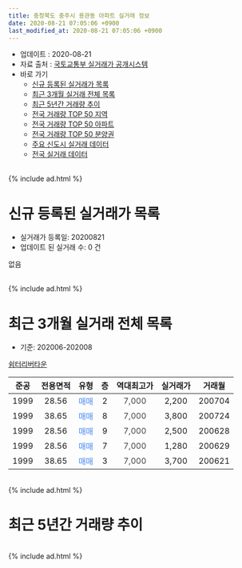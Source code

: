 ```yaml
---
title: 충청북도 충주시 용관동 아파트 실거래 정보
date: 2020-08-21 07:05:06 +0900
last_modified_at: 2020-08-21 07:05:06 +0900
---
```


* 업데이트 : 2020-08-21
* 자료 출처 : [국토교통부 실거래가 공개시스템](http://rt.molit.go.kr)
* 바로 가기
    * [신규 등록된 실거래가 목록](#신규-등록된-실거래가-목록)
    * [최근 3개월 실거래 전체 목록](#최근-3개월-실거래-전체-목록)
    * [최근 5년간 거래량 추이](#최근-5년간-거래량-추이)
    * [전국 거래량 TOP 50 지역](https://inasie.github.io/apt-trade-info/최근-3개월-전국에서-가장-거래가-많이-발생한-지역)
    * [전국 거래량 TOP 50 아파트](https://inasie.github.io/apt-trade-info/최근-3개월-전국에서-가장-거래가-많이-발생한-아파트)
    * [전국 거래량 TOP 50 분양권](https://inasie.github.io/apt-trade-info/최근-3개월-전국에서-가장-거래가-많이-발생한-분양권)
    * [주요 신도시 실거래 데이터](https://inasie.github.io/apt-trade-info/주요-신도시)
    * [전국 실거래 데이터](https://inasie.github.io/apt-trade-info/전국)
<br>
{% include ad.html %}
<br>

# 신규 등록된 실거래가 목록
* 실거래가 등록일: 20200821
* 업데이트 된 실거래 수: 0 건

없음

<br>
{% include ad.html %}
<br>

# 최근 3개월 실거래 전체 목록
* 기준: 202006-202008


[쉼터리버타운](https://search.naver.com/search.naver?query=%EC%B6%A9%EC%B2%AD%EB%B6%81%EB%8F%84+%EC%B6%A9%EC%A3%BC%EC%8B%9C+%EC%9A%A9%EA%B4%80%EB%8F%99+%EC%89%BC%ED%84%B0%EB%A6%AC%EB%B2%84%ED%83%80%EC%9A%B4)

|준공|전용면적|유형|층|역대최고가|실거래가|거래월|
|:---:|:---:|:---:|:---:|:---:|:---:|:---:|
|1999|28.56|<span style="color:#4285f3">매매</span>|2|<span style="color:#444444">7,000</span>|2,200|200704|
|1999|38.65|<span style="color:#4285f3">매매</span>|8|<span style="color:#444444">7,000</span>|3,800|200724|
|1999|28.56|<span style="color:#4285f3">매매</span>|9|<span style="color:#444444">7,000</span>|2,500|200628|
|1999|28.56|<span style="color:#4285f3">매매</span>|7|<span style="color:#444444">7,000</span>|1,280|200629|
|1999|38.65|<span style="color:#4285f3">매매</span>|3|<span style="color:#444444">7,000</span>|3,700|200621|


<br>
{% include ad.html %}
<br>

# 최근 5년간 거래량 추이


<div style="width:100%;">
    <canvas id="deal_progress" height="200"></canvas>
</div>

<script>
new Chart(document.getElementById("deal_progress"), {
    type: 'line',
    data: {
        labels: ['201508','201509','201510','201511','201512','201601','201602','201603','201604','201605','201606','201607','201608','201609','201610','201611','201612','201701','201702','201703','201704','201705','201706','201707','201708','201709','201710','201711','201712','201801','201802','201803','201804','201805','201806','201807','201808','201809','201810','201811','201812','201901','201902','201903','201904','201905','201906','201907','201908','201909','201910','201911','201912','202001','202002','202003','202004','202005','202006','202007','202008'],
        datasets: [{
            label: '매매',
            pointRadius: 1,
            data: [2, 6, 0, 0, 3, 0, 0, 4, 5, 6, 5, 2, 0, 9, 6, 4, 10, 5, 12, 4, 1, 1, 0, 1, 0, 3, 2, 0, 2, 7, 0, 0, 0, 2, 0, 1, 0, 1, 1, 0, 2, 0, 4, 1, 4, 0, 1, 2, 0, 2, 0, 0, 1, 7, 2, 1, 0, 1, 3, 2, 0],
            borderColor: "rgba(255, 201, 14, 1)",
            backgroundColor: "rgba(255, 201, 14, 0.5)",
            fill: false,
            lineTension: 0
        },{
            label: '전월세',
            pointRadius: 1,
            data: [1, 2, 2, 0, 0, 1, 0, 0, 4, 0, 0, 2, 2, 2, 2, 0, 0, 1, 1, 2, 2, 3, 0, 1, 0, 1, 0, 1, 0, 0, 0, 1, 0, 2, 2, 1, 0, 3, 1, 0, 1, 3, 1, 0, 1, 0, 0, 1, 1, 1, 0, 1, 1, 0, 0, 1, 0, 0, 0, 0, 0],
            borderColor: "rgba(0, 141, 185, 1)",
            backgroundColor: "rgba(0, 141, 185, 0.5)",
            fill: false,
            lineTension: 0
        }
        ]
    },
    options: {
        responsive: true,
        title: {
            display: false
        },
        tooltips: {
            mode: 'index',
            intersect: false
        },
        hover: {
            mode: 'nearest',
            intersect: true
        },
        scales: {
            xAxes: [{
                display: true,
                scaleLabel: {
                    display: true,
                    labelString: '년/월'
                }
            }],
            yAxes: [{
                display: true,
                ticks: {
                    suggestedMin: 0,
                },
                scaleLabel: {
                    display: true,
                    labelString: '실거래 수'
                }
            }]
        }
    }
});

</script>


<br>
{% include ad.html %}
<br>

